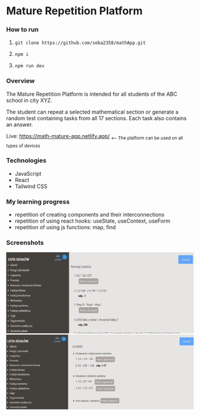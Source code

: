 ﻿# Mature Repetition Platform

### How to run
1. `git clone https://github.com/seba2358/mathApp.git`

2. `npm i`

3. `npm run dev`


### Overview
<p>The Mature Repetition Platform is intended for all students of the ABC school in city XYZ.<p>
<p>The student can repeat a selected mathematical section or generate a random test containing tasks from all 17 sections. Each task also contains an answer.</p>

Live: https://math-mature-app.netlify.app/
<sub> <-- The platform can be used on all types of devices</sub>

### Technologies
* JavaScript
* React
* Tailwind CSS

### My learning progress
* repetition of creating components and their interconnections
* repetition of using react hooks: useState, useContext, useForm
* repetition of using js functions: map, find

### Screenshots
![mathApp-checkingForm](./src/assets/randomExam.png)
![mathApp-selectedMathSection](./src/assets/selectedMathSection.png)

